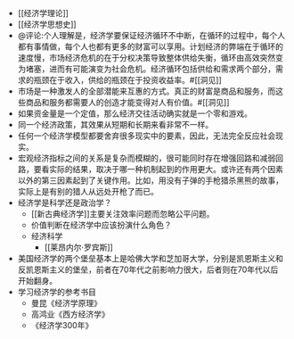 - [[经济学理论]]
- [[经济学思想史]]
- @评论:个人理解是，经济学要保证经济循环不中断，在循环的过程中，每个人都有事情做，每个人也都有更多的财富可以享用。计划经济的弊端在于循环的速度慢，市场经济危机的在于分权决策导致整体供给失衡，循环由高效突然变为堵塞，进而有可能演变为社会危机。经济循环包括供给和需求两个部分，需求的瓶颈在于收入，供给的瓶颈在于投资收益率。#[[洞见]]
- 市场是一种激发人的全部潜能来互惠的方式。真正的财富是商品和服务，而这些商品和服务都需要人的创造才能变得对人有价值。#[[洞见]]
- 如果资金量是一个定值，那么经济交往活动确实就是一个零和游戏。
- 同一个经济政策，其效果从短期和长期来看非常不一样。
- 任何一个经济学模型都要舍弃很多现实中的要素，因此，无法完全反应社会现实。
- 宏观经济指标之间的关系是复杂而模糊的，很可能同时存在增强回路和减弱回路，要看实际的结果，取决于哪一种机制起到的作用更大。或许还有两个因素以外的第三因素起到了关键作用。比如，用没有子弹的手枪猎杀黑熊的故事，实际上是有别的猎人从远处开枪了而已。
- 经济学是科学还是政治学？
    - [[新古典经济学]]主要关注效率问题而忽略公平问题。
    - 价值判断在经济学中应该扮演什么角色？
    - 经济科学
        - [[莱昂内尔·罗宾斯]] 
- 美国经济学的两个堡垒基本上是哈佛大学和芝加哥大学，分别是凯恩斯主义和反凯恩斯主义的堡垒，前者在70年代之前影响力很大，后者则在70年代以后开始翻身。
- 学习经济学的参考书目
    - 曼昆《经济学原理》
    - 高鸿业《西方经济学》
    - 《经济学300年》
